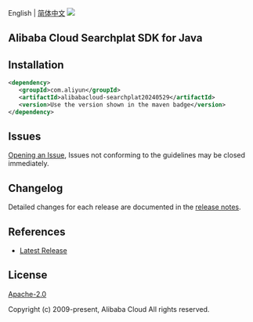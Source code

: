 English | [简体中文](README-CN.md)
![](https://aliyunsdk-pages.alicdn.com/icons/AlibabaCloud.svg)

## Alibaba Cloud Searchplat SDK for Java

## Installation

```xml
<dependency>
   <groupId>com.aliyun</groupId>
   <artifactId>alibabacloud-searchplat20240529</artifactId>
   <version>Use the version shown in the maven badge</version>
</dependency>
```

## Issues
[Opening an Issue](https://github.com/aliyun/alibabacloud-java-async-sdk/issues/new), Issues not conforming to the guidelines may be closed immediately.

## Changelog
Detailed changes for each release are documented in the [release notes](./ChangeLog.txt).

## References
* [Latest Release](https://github.com/aliyun/alibabacloud-async-java-sdk/)

## License
[Apache-2.0](http://www.apache.org/licenses/LICENSE-2.0)

Copyright (c) 2009-present, Alibaba Cloud All rights reserved.